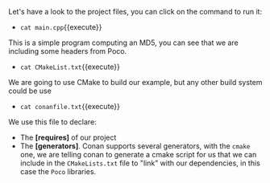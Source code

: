 Let's have a look to the project files, you can click on the command to run it:

- `cat main.cpp`{{execute}}

This is a simple program computing an MD5, you can see that we are including some headers from Poco.

- `cat CMakeList.txt`{{execute}}

We are going to use CMake to build our example, but any other build system could be use

- `cat conanfile.txt`{{execute}}

We use this file to declare:
    
- The **[requires]** of our project
- The **[generators]**. Conan supports several generators, with the ``cmake`` one, we are telling conan
  to generate a cmake script for us that we can include in the ``CMakeLists.txt`` file to "link" with our 
  dependencies, in this case the ``Poco`` libraries.